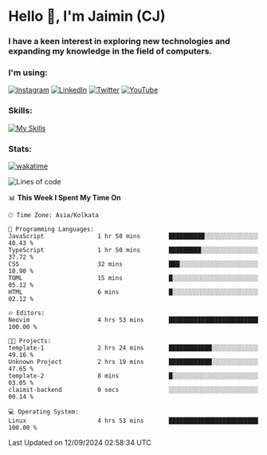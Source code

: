 <h1>Hello 👋, I'm Jaimin (CJ)</h1>
<h3>I have a keen interest in exploring new technologies and expanding my knowledge in the field of computers.</h3>

<h3 align="left"> I'm using: </h3>

[![Instagram](https://img.shields.io/badge/Instagram-%23E4405F.svg?style=for-the-badge&logo=Instagram&logoColor=white)](https://instagram.com/jaimin_chovatia) [![LinkedIn](https://img.shields.io/badge/linkedin-%230077B5.svg?style=for-the-badge&logo=linkedin&logoColor=white)](https://www.linkedin.com/in/jaimin-chovatia-691b8b29a) [![Twitter](https://img.shields.io/badge/Twitter-%231DA1F2.svg?style=for-the-badge&logo=Twitter&logoColor=white)](https://twitter.com/jaimin_chovatia) [![YouTube](https://img.shields.io/badge/YouTube-%23FF0000.svg?style=for-the-badge&logo=YouTube&logoColor=white)](https://youtube.com/@cjcreations5172) 

**<h3 align="left">Skills:</h3>**

[![My Skills](https://skillicons.dev/icons?i=ts,js,java,py,react,nextjs,nodejs,postgres,mongodb,git)](https://skillicons.dev)

<!---
 **<h3 align="left">🏆 Achievements:</h3>**
 [![An image of @jaimin25's Holopin badges, which is a link to view their full Holopin profile](https://holopin.me/jaimin25)](https://holopin.io/@jaimin25)
-->

**<h3 align="left">Stats:</h3>**

[![wakatime](https://wakatime.com/badge/user/b2a7cf30-099b-4a62-be11-c3b7dc700323.svg)](https://wakatime.com/@b2a7cf30-099b-4a62-be11-c3b7dc700323)

<!--START_SECTION:waka-->
![Lines of code](https://img.shields.io/badge/From%20Hello%20World%20I%27ve%20Written-973.0%20thousand%20lines%20of%20code-blue)

📊 **This Week I Spent My Time On** 

```text
🕑︎ Time Zone: Asia/Kolkata

💬 Programming Languages: 
JavaScript               1 hr 58 mins        ██████████░░░░░░░░░░░░░░░   40.43 % 
TypeScript               1 hr 50 mins        █████████░░░░░░░░░░░░░░░░   37.72 % 
CSS                      32 mins             ███░░░░░░░░░░░░░░░░░░░░░░   10.90 % 
TOML                     15 mins             █░░░░░░░░░░░░░░░░░░░░░░░░   05.12 % 
HTML                     6 mins              █░░░░░░░░░░░░░░░░░░░░░░░░   02.12 % 

🔥 Editors: 
Neovim                   4 hrs 53 mins       █████████████████████████   100.00 % 

🐱‍💻 Projects: 
template-1               2 hrs 24 mins       ████████████░░░░░░░░░░░░░   49.16 % 
Unknown Project          2 hrs 19 mins       ████████████░░░░░░░░░░░░░   47.65 % 
template-2               8 mins              █░░░░░░░░░░░░░░░░░░░░░░░░   03.05 % 
claimit-backend          0 secs              ░░░░░░░░░░░░░░░░░░░░░░░░░   00.14 % 

💻 Operating System: 
Linux                    4 hrs 53 mins       █████████████████████████   100.00 % 
```


 Last Updated on 12/09/2024 02:58:34 UTC
<!--END_SECTION:waka-->
